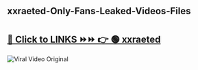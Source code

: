 
 ## xxraeted-Only-Fans-Leaked-Videos-Files

# <h2><a href="https://mediaupload.pro?xxraeted">🔗 Click to LINKS ⏩⏩ 👉 🟢 xxraeted </a></h2>

<a href="https://mediaupload.pro?xxraeted" rel="nofollow" data-target="animated-image.originalLink"><img src="https://i.ibb.co.com/xMMVF88/686577567.gif" alt="Viral Video Original" style="max-width: 100%; display: inline-block;" data-target="animated-image.originalImage"></a>